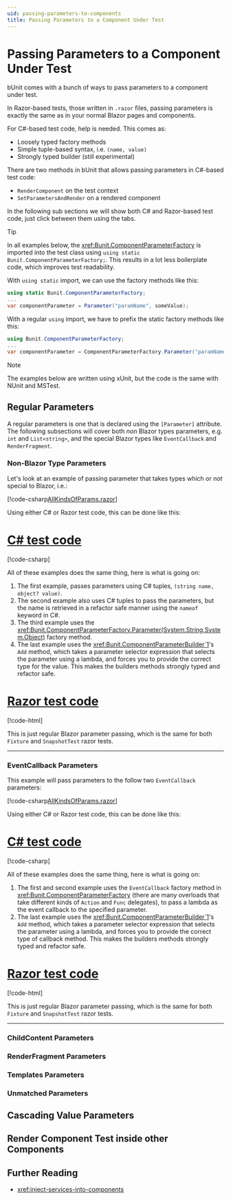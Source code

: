 ```yaml
---
uid: passing-parameters-to-components
title: Passing Parameters to a Component Under Test
---
```


# Passing Parameters to a Component Under Test

bUnit comes with a bunch of ways to pass parameters to a component under test. 

In Razor-based tests, those written in `.razor` files, passing parameters is exactly the same as in your normal Blazor pages and components.

For C#-based test code, help is needed. This comes as:

- Loosely typed factory methods
- Simple tuple-based syntax, i.e. `(name, value)`
- Strongly typed builder (still experimental)

There are two methods in bUnit that allows passing parameters in C#-based test code:

- `RenderComponent` on the test context
- `SetParametersAndRender` on a rendered component

In the following sub sections we will show both C# and Razor-based test code, just click between them using the tabs.

> [!TIP]
> In all examples below, the <xref:Bunit.ComponentParameterFactory> is imported into the test class using `using static Bunit.ComponentParameterFactory;`. This results in a lot less boilerplate code, which improves test readability. 
> 
> With `using static` import, we can use the factory methods like this:
>   
> ```csharp
> using static Bunit.ComponentParameterFactory;
> ...
> var componentParameter = Parameter("paramName", someValue);
> ```
>   
> With a regular `using` import, we have to prefix the static factory methods like this:
>   
> ```csharp
> using Bunit.ComponentParameterFactory;
> ...
> var componentParameter = ComponentParameterFactory.Parameter("paramName", someValue);
> ```

> [!NOTE]
> The examples below are written using xUnit, but the code is the same with NUnit and MSTest.

## Regular Parameters

A regular parameters is one that is declared using the `[Parameter]` attribute. The following subsections will
cover both _non_ Blazor types parameters, e.g. `int` and `List<string>`, and the special Blazor types like `EventCallback` and `RenderFragment`.

### Non-Blazor Type Parameters

Let's look at an example of passing parameter that takes types which or _not_ special to Blazor, i.e.:

[!code-csharp[AllKindsOfParams.razor](../../../samples/components/AllKindsOfParams.razor#L3-L7)]

Using either C# or Razor test code, this can be done like this:

# [C# test code](#tab/csharp)

[!code-csharp[](../../../samples/tests/xunit/AllKindsOfParamsTest.cs#L17-L39)]

All of these examples does the same thing, here is what is going on:

1. The first example, passes parameters using C# tuples, `(string name, object? value)`.
2. The second example also uses C# tuples to pass the parameters, but the name is retrieved in a refactor safe manner using the `nameof` keyword in C#.
3. The third example uses the <xref:Bunit.ComponentParameterFactory.Parameter(System.String,System.Object)> factory method.
4. The last example uses the <xref:Bunit.ComponentParameterBuilder`1>'s `Add` method, which takes a parameter selector expression that selects the parameter using a lambda, and forces you to provide the correct type for the value. This makes the builders methods strongly typed and refactor safe.

# [Razor test code](#tab/razor)

[!code-html[](../../../samples/tests/razor/AllKindsOfParamsTest.razor#L3-L8)]

This is just regular Blazor parameter passing, which is the same for both `Fixture` and `SnapshotTest` razor tests.

***

### EventCallback Parameters

This example will pass parameters to the follow two `EventCallback` parameters:

[!code-csharp[AllKindsOfParams.razor](../../../samples/components/AllKindsOfParams.razor#L9-L13)]

Using either C# or Razor test code, this can be done like this:

# [C# test code](#tab/csharp)

[!code-csharp[](../../../samples/tests/xunit/AllKindsOfParamsTest.cs#L48-L63)]

All of these examples does the same thing, here is what is going on:

1. The first and second example uses the  `EventCallback` factory method in <xref:Bunit.ComponentParameterFactory> (there are many overloads that take different kinds of `Action` and `Func` delegates), to pass a lambda as the event callback to the specified parameter.
2. The last example uses the <xref:Bunit.ComponentParameterBuilder`1>'s `Add` method, which takes a parameter selector expression that selects the parameter using a lambda, and forces you to provide the correct type of callback method. This makes the builders methods strongly typed and refactor safe.

# [Razor test code](#tab/razor)

[!code-html[](../../../samples/tests/razor/AllKindsOfParamsTest.razor#L10-L16)]

This is just regular Blazor parameter passing, which is the same for both `Fixture` and `SnapshotTest` razor tests.

***

### ChildContent Parameters

### RenderFragment Parameters

### Templates Parameters

### Unmatched Parameters

## Cascading Value Parameters

## Render Component Test inside other Components

## Further Reading

- <xref:inject-services-into-components>